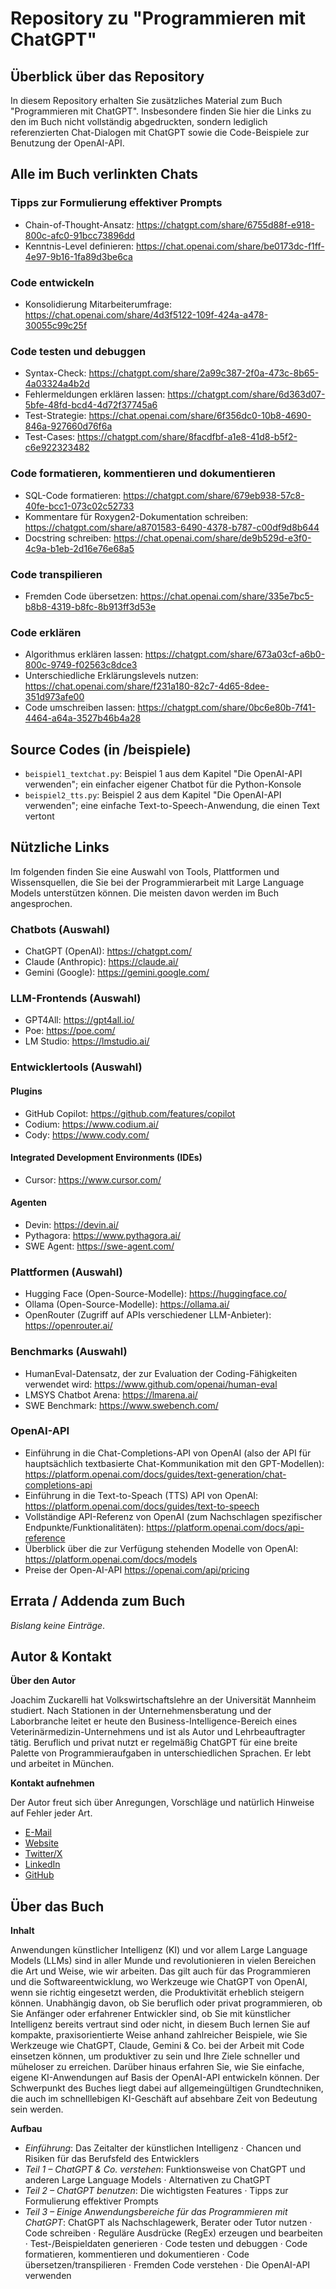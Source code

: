 # Repository zu "Programmieren mit ChatGPT"


## Überblick über das Repository

In diesem Repository erhalten Sie zusätzliches Material zum Buch "Programmieren mit ChatGPT". Insbesondere finden Sie hier die Links zu den im Buch nicht vollständig abgedruckten, sondern lediglich referenzierten Chat-Dialogen mit ChatGPT sowie die Code-Beispiele zur Benutzung der OpenAI-API.


## Alle im Buch verlinkten Chats

### Tipps zur Formulierung effektiver Prompts

- Chain-of-Thought-Ansatz: https://chatgpt.com/share/6755d88f-e918-800c-afc0-91bcc73896dd
- Kenntnis-Level definieren: https://chat.openai.com/share/be0173dc-f1ff-4e97-9b16-1fa89d3be6ca


### Code entwickeln

- Konsolidierung Mitarbeiterumfrage: https://chat.openai.com/share/4d3f5122-109f-424a-a478-30055c99c25f

### Code testen und debuggen

- Syntax-Check: https://chatgpt.com/share/2a99c387-2f0a-473c-8b65-4a03324a4b2d
- Fehlermeldungen erklären lassen: https://chatgpt.com/share/6d363d07-5bfe-48fd-bcd4-4d72f37745a6
- Test-Strategie: https://chat.openai.com/share/6f356dc0-10b8-4690-846a-927660d76f6a
- Test-Cases: https://chatgpt.com/share/8facdfbf-a1e8-41d8-b5f2-c6e922323482


### Code formatieren, kommentieren und dokumentieren

- SQL-Code formatieren: https://chatgpt.com/share/679eb938-57c8-40fe-bcc1-073c02c52733
- Kommentare für Roxygen2-Dokumentation schreiben: https://chatgpt.com/share/a8701583-6490-4378-b787-c00df9d8b644
- Docstring schreiben: https://chat.openai.com/share/de9b529d-e3f0-4c9a-b1eb-2d16e76e68a5


### Code transpilieren

- Fremden Code übersetzen: https://chat.openai.com/share/335e7bc5-b8b8-4319-b8fc-8b913ff3d53e


### Code erklären

- Algorithmus erklären lassen: https://chatgpt.com/share/673a03cf-a6b0-800c-9749-f02563c8dce3
- Unterschiedliche Erklärungslevels nutzen: https://chat.openai.com/share/f231a180-82c7-4d65-8dee-351d973afe00
- Code umschreiben lassen: https://chatgpt.com/share/0bc6e80b-7f41-4464-a64a-3527b46b4a28


## Source Codes (in /beispiele)
- `beispiel1_textchat.py`: Beispiel 1 aus dem Kapitel "Die OpenAI-API verwenden"; ein einfacher eigener Chatbot für die Python-Konsole
- `beispiel2_tts.py`: Beispiel 2 aus dem Kapitel "Die OpenAI-API verwenden"; eine einfache Text-to-Speech-Anwendung, die einen Text vertont


## Nützliche Links

Im folgenden finden Sie eine Auswahl von Tools, Plattformen und Wissensquellen, die Sie bei der Programmierarbeit mit Large Language Models unterstützen können. Die meisten davon werden im Buch angesprochen.

### Chatbots (Auswahl)
- ChatGPT (OpenAI): https://chatgpt.com/
- Claude (Anthropic): https://claude.ai/
- Gemini (Google): https://gemini.google.com/

### LLM-Frontends (Auswahl)
- GPT4All: https://gpt4all.io/
- Poe: https://poe.com/
- LM Studio: https://lmstudio.ai/


### Entwicklertools (Auswahl)

#### Plugins
- GitHub Copilot: https://github.com/features/copilot
- Codium: https://www.codium.ai/
- Cody: https://www.cody.com/
  
#### Integrated Development Environments (IDEs)
- Cursor: https://www.cursor.com/

#### Agenten
- Devin: https://devin.ai/
- Pythagora: https://www.pythagora.ai/
- SWE Agent: https://swe-agent.com/

### Plattformen (Auswahl)
- Hugging Face (Open-Source-Modelle): https://huggingface.co/
- Ollama (Open-Source-Modelle): https://ollama.ai/
- OpenRouter (Zugriff auf APIs verschiedener LLM-Anbieter): https://openrouter.ai/

### Benchmarks (Auswahl)
- HumanEval-Datensatz, der zur Evaluation der Coding-Fähigkeiten verwendet wird: https://www.github.com/openai/human-eval
- LMSYS Chatbot Arena: https://lmarena.ai/
- SWE Benchmark: https://www.swebench.com/

### OpenAI-API
- Einführung in die Chat-Completions-API von OpenAI (also der API für hauptsächlich textbasierte Chat-Kommunikation mit den GPT-Modellen): https://platform.openai.com/docs/guides/text-generation/chat-completions-api
- Einführung in die Text-to-Speach (TTS) API von OpenAI: https://platform.openai.com/docs/guides/text-to-speech
- Vollständige API-Referenz von OpenAI (zum Nachschlagen spezifischer Endpunkte/Funktionalitäten): https://platform.openai.com/docs/api-reference
- Überblick über die zur Verfügung stehenden Modelle von OpenAI: https://platform.openai.com/docs/models
- Preise der Open-AI-API https://openai.com/api/pricing


## Errata / Addenda zum Buch

*Bislang keine Einträge*.

## Autor & Kontakt

**Über den Autor**

Joachim Zuckarelli hat Volkswirtschaftslehre an der Universität Mannheim studiert. Nach Stationen in der Unternehmensberatung und der Laborbranche leitet er heute den Business-Intelligence-Bereich eines Veterinärmedizin-Unternehmens und ist als Autor und Lehrbeauftragter tätig. Beruflich und privat nutzt er regelmäßig ChatGPT für eine breite Palette von Programmieraufgaben in unterschiedlichen Sprachen. Er lebt und arbeitet in München.


**Kontakt aufnehmen**

Der Autor freut sich über Anregungen, Vorschläge und natürlich Hinweise auf Fehler jeder Art.

- [E-Mail](mailto:joachim@zuckarelli.de)
- [Website](https://www.zuckarelli.de)
- [Twitter/X](https://x.com/jsugarelli)
- [LinkedIn](https://www.linkedin.com/in/joachim-zuckarelli/)
- [GitHub](https://github.com/jsugarelli)



## Über das Buch

**Inhalt**

Anwendungen künstlicher Intelligenz (KI) und vor allem Large Language Models (LLMs) sind in aller Munde und revolutionieren in vielen Bereichen die Art und Weise, wie wir arbeiten. Das gilt auch für das Programmieren und die Softwareentwicklung, wo Werkzeuge wie ChatGPT von OpenAI, wenn sie richtig eingesetzt werden, die Produktivität erheblich steigern können. 
Unabhängig davon, ob Sie beruflich oder privat programmieren, ob Sie Anfänger oder erfahrener Entwickler sind, ob Sie mit künstlicher Intelligenz bereits vertraut sind oder nicht, in diesem Buch lernen Sie auf kompakte, praxisorientierte Weise anhand zahlreicher Beispiele, wie Sie Werkzeuge wie ChatGPT, Claude, Gemini & Co. bei der Arbeit mit Code einsetzen können, um produktiver zu sein und Ihre Ziele schneller und müheloser zu erreichen. Darüber hinaus erfahren Sie, wie Sie einfache, eigene KI-Anwendungen auf Basis der OpenAI-API entwickeln können.
Der Schwerpunkt des Buches liegt dabei auf allgemeingültigen Grundtechniken, die auch im schnelllebigen KI-Geschäft auf absehbare Zeit von Bedeutung sein werden.


**Aufbau**

- *Einführung*: Das Zeitalter der künstlichen Intelligenz · Chancen und Risiken für 
das Berufsfeld des Entwicklers
- *Teil 1 – ChatGPT & Co. verstehen*: Funktionsweise von ChatGPT und anderen Large 
Language Models · Alternativen zu ChatGPT
- *Teil 2 – ChatGPT benutzen*: Die wichtigsten Features · Tipps zur Formulierung effektiver Prompts
- *Teil 3 – Einige Anwendungsbereiche für das Programmieren mit ChatGPT*: ChatGPT 
als Nachschlagewerk, Berater oder Tutor nutzen · Code schreiben · Reguläre Ausdrücke (RegEx) erzeugen und bearbeiten · Test-/Beispieldaten generieren · Code testen und debuggen · Code formatieren, kommentieren und dokumentieren · Code 
übersetzen/transpilieren · Fremden Code verstehen · Die OpenAI-API verwenden
